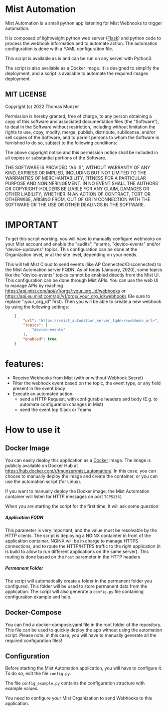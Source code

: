 # Mist Automation
Mist Automation is a small python app listening for Mist Webhooks to trigger automation.

It is composed of lightweight python web server ([Flask](https://github.com/pallets/flask)) and python code to process the webhook information and to automate action. The automation configuration is done with a YAML configuration file.

This script is available as is and can be run on any server with Python3. 

The script is also available as a Docker image. It is designed to simplify the deployment, and a script is available to automate the required images deployment.

## MIT LICENSE
 
Copyright (c) 2022 Thomas Munzer

Permission is hereby granted, free of charge, to any person obtaining a copy of this software and associated documentation files (the "Software"), to deal in the  Software without restriction, including without limitation the rights to use, copy, modify, merge, publish, distribute, sublicense, and/or sell copies of the Software, and to permit persons to whom the Software is furnished to do so, subject to the following conditions:

The above copyright notice and this permission notice shall be included in all copies or substantial portions of the Software.

THE SOFTWARE IS PROVIDED "AS IS", WITHOUT WARRANTY OF ANY KIND, EXPRESS OR IMPLIED, INCLUDING BUT NOT LIMITED TO THE WARRANTIES OF MERCHANTABILITY, FITNESS FOR A PARTICULAR PURPOSE AND NONINFRINGEMENT. IN NO EVENT SHALL THE AUTHORS OR COPYRIGHT HOLDERS BE LIABLE FOR ANY CLAIM, DAMAGES OR OTHER LIABILITY, WHETHER IN AN ACTION OF CONTRACT, TORT OR OTHERWISE, ARISING FROM, OUT OF OR IN CONNECTION WITH THE SOFTWARE OR THE USE OR OTHER DEALINGS IN THE SOFTWARE.

# IMPORTANT
To get this script working, you will have to manually configure webhooks on your Mist account and enable the "audits", "alarms, "device-events" and/or "device-updowns" topics. This configuration can be done at the Organization level, or at the site level, depending on your needs.

This will tell Mist Cloud to send events (like AP Connected/Disconnected) to the Mist Automation server FQDN. As of today (January, 2020), some topics like the "device-events" topics cannot be enabled directly from the Mist UI. This configuration can be done through Mist APIs. You can use the web UI to manage APIs by reaching https://api.mist.com/api/v1/orgs/:your_org_id/webhooks or https://api.eu.mist.com/api/v1/orgs/:your_org_id/webhooks (Be sure to replace ":your_org_id" first). Then you will be able to create a new webhook by using the following settings:

```json
    {
        "url": "https://<mist_automation_server_fqdn>/<webhook_url>",
        "topics": [
            "device-events"
        ],
        "enabled": true
    }
```
# features:
* Receive Webhooks from Mist (with or without Webhook Secret)
* Filter the webhook event based on the topic, the event type, or any field present in the event body
* Execute an automated action:
  * send a HTTP Request, with configurable headers and body (E.g. to automate configuration changes in Mist)
  * send the event top Slack or Teams


# How to use it
## Docker Image
You can easily deploy this application as a [Docker](https://www.docker.com/) image. The image is publicly available on Docker Hub at https://hub.docker.com/r/tmunzer/mist_automation/.
In this case, you can choose to manually deploy the image and create the container, or you can use the automation script (for Linux).

If you want to manually deploy the Docker image, the Mist Automation container will listen for HTTP messages on port `TCP51361`


When you are starting the script for the first time, it will ask some question:
##### Application FQDN
This parameter is very important, and the value must be resolvable by the HTTP clients. The script is deploying a NGINX containter in front of the application container. NGINX will be in charge to manage HTTPS connections, and to route the HTTP/HTTPS traffic to the right application (it is build to allow to run different applications on the same server). This routing is done based on the `host` parameter in the HTTP headers.

##### Permanent Folder
The script will automatically create a folder in the permanent folder you configured. This folder will be used to store permanent data from the application. The script will also generate a `config.py` file containing configuration example and help.

## Docker-Compose
You can find a docker-compose.yaml file in the root folder of the repository. This file can be used to quickly deploy the app without using the automation script.
Please note, in this case, you will have to manually generate all the required configuration files!

## Configuration
Before starting the Mist Automation application, you will have to configure it. To do so, edit the file `config.py`.

The file `config_example.py` contains the configuration structure with example values. 

You need to configure your Mist Organization to send Webhooks to this application.

